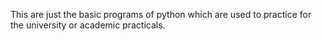 This are just the basic programs of python which are used to practice for the university or academic practicals.
